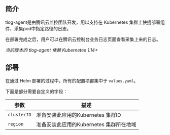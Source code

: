 ## 简介

tlog-agent是由腾讯云监控团队开发，用以支持在 Kubernetes 集群上快捷部署组件，采集pod中指定路径的日志。

在部署完成之后，用户可以在腾讯云控制台业务日志页面查看采集上来的日志。

*当前版本的 tlog-agent 依赖 Kubernetes 1.14+*

## 部署

在通过 Helm 部署的过程中，所有的配置项都集中于 `values.yaml`。

下面是部分需要自定义的字段：

| 参数              | 描述     |
|-----------------| -------- |
| `clusterID`     | 准备安装此应用的Kubernetes 集群ID |
| `region`        | 准备安装此应用的Kubernetes 集群所在地域 |
